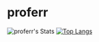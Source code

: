 ﻿# proferr

![proferr's Stats](https://github-readme-stats.vercel.app/api?username=proferr&theme=synthwave&show_icons=true&hide_border=false&count_private=true)
[![Top Langs](https://github-readme-stats.vercel.app/api/top-langs/?username=nabilramy&layout=compact)](https://github.com/proferr/github-readme-stats)
